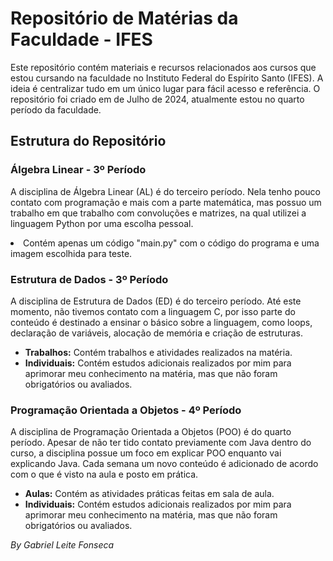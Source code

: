 <!DOCTYPE html>
<html lang="pt-br">
<head>
  <meta charset="UTF-8">
  <meta name="viewport" content="width=device-width, initial-scale=1.0">
  <title>Repositório de Matérias da Faculdade - IFES</title>
</head>
<body>

<h1>Repositório de Matérias da Faculdade - IFES</h1>

<p>Este repositório contém materiais e recursos relacionados aos cursos que estou cursando na faculdade no Instituto Federal do Espírito Santo (IFES). A ideia é centralizar tudo em um único lugar para fácil acesso e referência. O repositório foi criado em de Julho de 2024, atualmente estou no quarto período da faculdade.</p>

<h2>Estrutura do Repositório</h2>

<h3>Álgebra Linear - 3º Período</h3>

<p>A disciplina de Álgebra Linear (AL) é do terceiro período. Nela tenho pouco contato com programação e mais com a parte matemática, mas possuo um trabalho em que trabalho com convoluções e matrizes, na qual utilizei a linguagem Python por uma escolha pessoal.</p>
  
<li>Contém apenas um código "main.py" com o código do programa e uma imagem escolhida para teste.</li>

<h3>Estrutura de Dados - 3º Período</h3>

<p>A disciplina de Estrutura de Dados (ED) é do terceiro período. Até este momento, não tivemos contato com a linguagem C, por isso parte do conteúdo é destinado a ensinar o básico sobre a linguagem, como loops, declaração de variáveis, alocação de memória e criação de estruturas.</p>

<ul>
  <li><strong>Trabalhos:</strong> Contém trabalhos e atividades realizados na matéria.</li>
  <li><strong>Individuais:</strong> Contém estudos adicionais realizados por mim para aprimorar meu conhecimento na matéria, mas que não foram obrigatórios ou avaliados.</li>
</ul>

<h3>Programação Orientada a Objetos - 4º Período</h3>

<p>A disciplina de Programação Orientada a Objetos (POO) é do quarto período. Apesar de não ter tido contato previamente com Java dentro do curso, a disciplina possue um foco em explicar POO enquanto vai explicando Java. Cada semana um novo conteúdo é adicionado de acordo com o que é visto na aula e posto em prática.</p>

<ul>
  <li><strong>Aulas:</strong> Contém as atividades práticas feitas em sala de aula.</li>
  <li><strong>Individuais:</strong> Contém estudos adicionais realizados por mim para aprimorar meu conhecimento na matéria, mas que não foram obrigatórios ou avaliados.</li>
</ul>

<p><em>By Gabriel Leite Fonseca</em></p>

</body>
</html>
